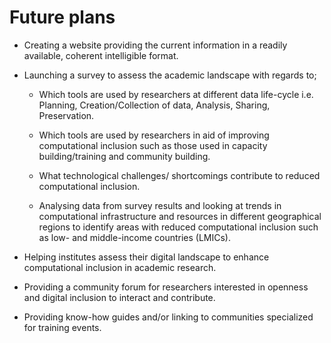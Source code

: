 
# Future plans 
* Creating a website providing the current information in a readily available, coherent intelligible format.

* Launching a survey to assess the academic landscape with regards to;

    - Which tools are used by researchers at different data life-cycle i.e. Planning, Creation/Collection of data, Analysis, Sharing, Preservation.

    - Which tools are used by researchers in aid of improving computational inclusion such as those used in capacity building/training and community building.

    - What technological challenges/ shortcomings contribute to reduced computational inclusion.

  - Analysing data from survey results and looking at trends in computational infrastructure and resources in different geographical regions to identify areas with reduced computational inclusion such as low- and middle-income countries (LMICs).

* Helping institutes assess their digital landscape to enhance computational inclusion in academic research.

* Providing a community forum for researchers interested in openness and digital inclusion to interact and contribute.

* Providing know-how guides and/or linking to communities specialized for training events.
